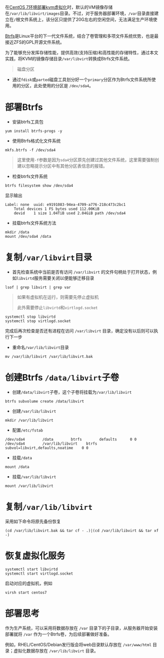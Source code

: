 在[CentOS 7环境部署kvm虚拟化](deploy_kvm_on_centos)时，默认的VM镜像存储在`/var/lib/libvirt/images`目录。不过，对于服务器部署环境，`/var`目录直接建立在`/`根文件系统上，该分区只提供了20G左右的空闲空间，无法满足生产环境使用。

[Btrfs](../../../os/linux/storage/filesystem/btrfs/btrfs_startup)是Linux平台的下一代文件系统，结合了卷管理和多项文件系统优势，也是最接近ZFS的GPL开源文件系统。

为了能够充分发挥存储性能，提供高效(支持压缩)和高性能的存储特性，通过本文实践，将KVM的镜像存储目录`/var/libvirt`转换成Btrfs文件系统。

> 磁盘分区

* 通过`fdisk`或`parted`磁盘工具划分好一个`primary`分区作为Btrfs文件系统所使用的分区，此处使用的分区是 `/dev/sda4`。

# 部署Btrfs

* 安装btrfs工具包

```
yum install btrfs-progs -y
```

* 使用Btrfs格式化文件系统

```
mkfs.btrfs -f /dev/sda4
```

> 这里使用`-f`参数是因为`sda4`分区原先创建过其他文件系统，这里需要强制创建以忽略提示分区中有其他分区表信息的报错。

* 检查btrfs文件系统

```
btrfs filesystem show /dev/sda4
```

显示输出

```
Label: none  uuid: e9191083-94ea-4709-a776-218c473c2bc1
	Total devices 1 FS bytes used 112.00KiB
	devid    1 size 1.04TiB used 2.04GiB path /dev/sda4
```

* 挂载btrfs文件系统方法

```
mkdir /data
mount /dev/sda4 /data
```

# 复制`/var/libvirt`目录

* 首先检查系统中当前是否有访问 `/var/libvirt` 的文件句柄处于打开状态，例如`libvirtd`服务需要关闭以便能够迁移目录

```
lsof | grep libvirt | grep var
```

> 如果有虚拟机在运行，则需要先停止虚拟机
>
> 此外需要停止`libvirtd`和`virtlogd.socket`

```
systemctl stop libvirtd
systemctl stop virtlogd.socket
```

完成后再次检查是否还有进程在访问 `/var/libvirt` 目录，确定没有以后则可以执行下一步

* 重命名`/var/lib/libvirt`目录

```
mv /var/lib/libvirt /var/lib/libvirt.bak
```

# 创建Btrfs `/data/libvirt`子卷

* 创建`/data/libvirt`子卷，这个子卷将挂载为`/var/lib/libvirt`

```
btrfs subvolume create /data/libvirt
```

* 创建`/var/lib/libvirt`

```
mkdir /var/lib/libvirt
```

* 配置`/etc/fstab`

```
/dev/sda4        /data        btrfs        defaults      0 0
/dev/sda4        /var/lib/libvirt    btrfs        subvol=libvirt,defaults,noatime    0 0
```

* 挂载`/data`

```
mount /data
```

* 挂载`/var/lib/libvirt`

```
mount /var/lib/libvirt
```

# 复制`/var/lib/libvirt`

采用如下命令将原先备份恢复

```
(cd /var/lib/libvirt.bak && tar cf - .)|(cd /var/lib/libvirt && tar xf -)
```

# 恢复虚拟化服务

```
systemctl start libvirtd
systemctl start virtlogd.socket
```

启动对应的虚拟机，例如

```
virsh start centos7
```

# 部署思考

作为生产系统，可以采用将数据存放在 `/var` 目录下的子目录，从服务器开始安装部署就将 `/var` 作为一个Btrfs卷，为后续部署做好准备。

例如，RHEL/CentOS/Debian发行版会将web目录默认存放在 `/var/www/html` 目录；虚拟化数据存放在 `/var/lib/libvirt` 目录。